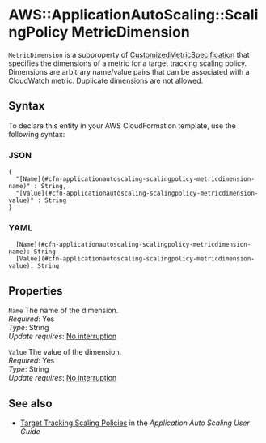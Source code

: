 # AWS::ApplicationAutoScaling::ScalingPolicy MetricDimension<a name="aws-properties-applicationautoscaling-scalingpolicy-metricdimension"></a>

 `MetricDimension` is a subproperty of [CustomizedMetricSpecification](https://docs.aws.amazon.com/AWSCloudFormation/latest/UserGuide/aws-properties-applicationautoscaling-scalingpolicy-customizedmetricspecification.html) that specifies the dimensions of a metric for a target tracking scaling policy\. Dimensions are arbitrary name/value pairs that can be associated with a CloudWatch metric\. Duplicate dimensions are not allowed\. 

## Syntax<a name="aws-properties-applicationautoscaling-scalingpolicy-metricdimension-syntax"></a>

To declare this entity in your AWS CloudFormation template, use the following syntax:

### JSON<a name="aws-properties-applicationautoscaling-scalingpolicy-metricdimension-syntax.json"></a>

```
{
  "[Name](#cfn-applicationautoscaling-scalingpolicy-metricdimension-name)" : String,
  "[Value](#cfn-applicationautoscaling-scalingpolicy-metricdimension-value)" : String
}
```

### YAML<a name="aws-properties-applicationautoscaling-scalingpolicy-metricdimension-syntax.yaml"></a>

```
  [Name](#cfn-applicationautoscaling-scalingpolicy-metricdimension-name): String
  [Value](#cfn-applicationautoscaling-scalingpolicy-metricdimension-value): String
```

## Properties<a name="aws-properties-applicationautoscaling-scalingpolicy-metricdimension-properties"></a>

`Name`  <a name="cfn-applicationautoscaling-scalingpolicy-metricdimension-name"></a>
The name of the dimension\.  
*Required*: Yes  
*Type*: String  
*Update requires*: [No interruption](https://docs.aws.amazon.com/AWSCloudFormation/latest/UserGuide/using-cfn-updating-stacks-update-behaviors.html#update-no-interrupt)

`Value`  <a name="cfn-applicationautoscaling-scalingpolicy-metricdimension-value"></a>
The value of the dimension\.  
*Required*: Yes  
*Type*: String  
*Update requires*: [No interruption](https://docs.aws.amazon.com/AWSCloudFormation/latest/UserGuide/using-cfn-updating-stacks-update-behaviors.html#update-no-interrupt)

## See also<a name="aws-properties-applicationautoscaling-scalingpolicy-metricdimension--seealso"></a>
+ [Target Tracking Scaling Policies](https://docs.aws.amazon.com/autoscaling/application/userguide/application-auto-scaling-target-tracking.html) in the *Application Auto Scaling User Guide* 